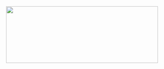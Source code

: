 <p align="center" R.I.P RAT></p><br>
<p align="center"><img src="https://ripfckety.github.io/images/R.I.P.png" width="400px" height="150px" ></p>
